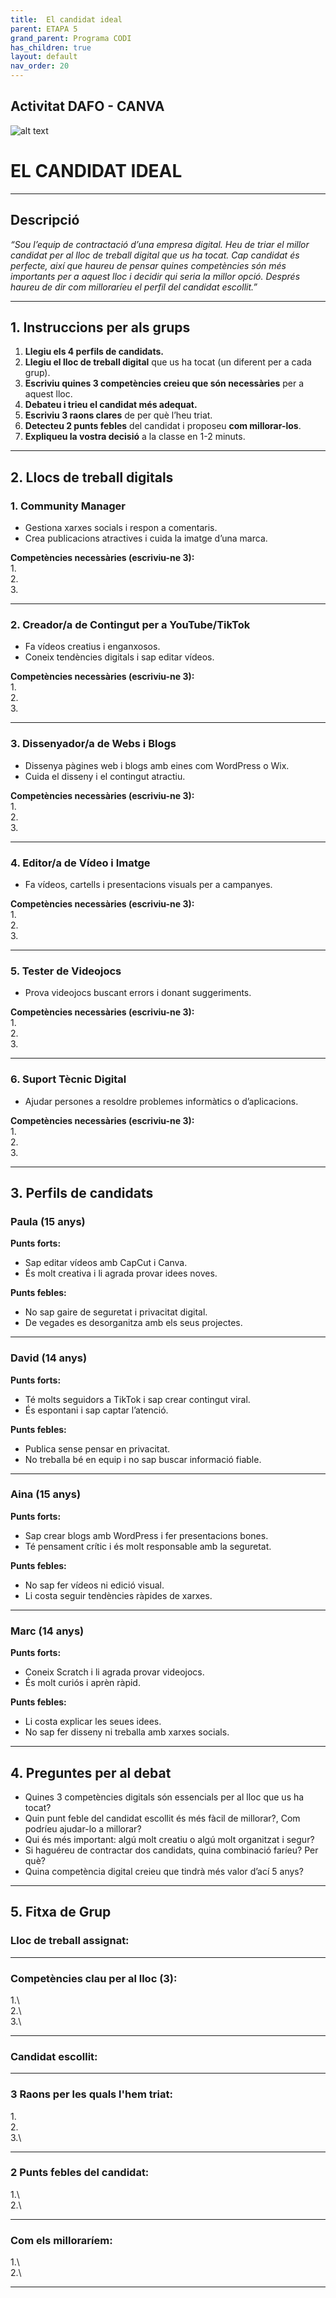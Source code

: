 ```yaml
---
title:  El candidat ideal
parent: ETAPA 5
grand_parent: Programa CODI
has_children: true
layout: default
nav_order: 20
---
```




## Activitat DAFO - CANVA

![alt text](imatges/DAFO.jpg)



# EL CANDIDAT IDEAL 

---

## **Descripció**

*“Sou l’equip de contractació d’una empresa digital. Heu de triar el millor candidat per al lloc de treball digital que us ha tocat. Cap candidat és perfecte, així que haureu de pensar quines competències són més importants per a aquest lloc i decidir qui seria la millor opció. Després haureu de dir com milloraríeu el perfil del candidat escollit.”*

---

## **1. Instruccions per als grups**

1. **Llegiu els 4 perfils de candidats.**
2. **Llegiu el lloc de treball digital** que us ha tocat (un diferent per a cada grup).
3. **Escriviu quines 3 competències creieu que són necessàries** per a aquest lloc.
4. **Debateu i trieu el candidat més adequat.**
5. **Escriviu 3 raons clares** de per què l’heu triat.
6. **Detecteu 2 punts febles** del candidat i proposeu **com millorar-los**.
7. **Expliqueu la vostra decisió** a la classe en 1-2 minuts.

---

## **2. Llocs de treball digitals**

### **1. Community Manager**

* Gestiona xarxes socials i respon a comentaris.
* Crea publicacions atractives i cuida la imatge d’una marca.

**Competències necessàries (escriviu-ne 3):**  
1\.    
2\.    
3\.    

---

### **2. Creador/a de Contingut per a YouTube/TikTok**  

* Fa vídeos creatius i enganxosos.
* Coneix tendències digitals i sap editar vídeos.

**Competències necessàries (escriviu-ne 3):**  
1\.        
2\.       
3\.       

---

### **3. Dissenyador/a de Webs i Blogs**

* Dissenya pàgines web i blogs amb eines com WordPress o Wix.
* Cuida el disseny i el contingut atractiu.

**Competències necessàries (escriviu-ne 3):**  
1\.       
2\.       
3\.          

---

### **4. Editor/a de Vídeo i Imatge**

* Fa vídeos, cartells i presentacions visuals per a campanyes.

**Competències necessàries (escriviu-ne 3):**  
1\.           
2\.          
3\.          

---

### **5. Tester de Videojocs**

* Prova videojocs buscant errors i donant suggeriments.

**Competències necessàries (escriviu-ne 3):**  
1\.        
2\.         
3\.           

---

### **6. Suport Tècnic Digital**

* Ajudar persones a resoldre problemes informàtics o d’aplicacions.

**Competències necessàries (escriviu-ne 3):**  
1\.           
2\.      
3\.           

---

## **3. Perfils de candidats**


### **Paula (15 anys)**

**Punts forts:**

* Sap editar vídeos amb CapCut i Canva.
* És molt creativa i li agrada provar idees noves.

**Punts febles:**

* No sap gaire de seguretat i privacitat digital.
* De vegades es desorganitza amb els seus projectes.

---

### **David (14 anys)**

**Punts forts:**

* Té molts seguidors a TikTok i sap crear contingut viral.
* És espontani i sap captar l’atenció.

**Punts febles:**

* Publica sense pensar en privacitat.
* No treballa bé en equip i no sap buscar informació fiable.

---

### **Aina (15 anys)**

**Punts forts:**

* Sap crear blogs amb WordPress i fer presentacions bones.
* Té pensament crític i és molt responsable amb la seguretat.

**Punts febles:**

* No sap fer vídeos ni edició visual.
* Li costa seguir tendències ràpides de xarxes.

---

### **Marc (14 anys)**

**Punts forts:**

* Coneix Scratch i li agrada provar videojocs.
* És molt curiós i aprèn ràpid.

**Punts febles:**

* Li costa explicar les seues idees.
* No sap fer disseny ni treballa amb xarxes socials.

---

## **4. Preguntes per al debat**

* Quines 3 competències digitals són essencials per al lloc que us ha tocat?
* Quin punt feble del candidat escollit és més fàcil de millorar?, Com podríeu ajudar-lo a millorar?
* Qui és més important: algú molt creatiu o algú molt organitzat i segur?
* Si haguéreu de contractar dos candidats, quina combinació faríeu? Per què?
* Quina competència digital creieu que tindrà més valor d’ací 5 anys?


---

## **5. Fitxa de Grup**

### **Lloc de treball assignat:**

---

### **Competències clau per al lloc (3):**  

1.\        
2.\       
3.\         

---

### **Candidat escollit:**

---

### **3 Raons per les quals l'hem triat:**  

1.\
2.\
3.\

---

### **2 Punts febles del candidat:**  

1.\   
2.\         

---

### **Com els milloraríem:**  

1.\    
2.\    

---



